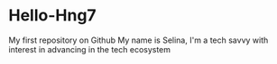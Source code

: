 # Hello-Hng7
My first repository on Github
My name is Selina, I'm a tech savvy with 
interest in advancing in the tech ecosystem 
